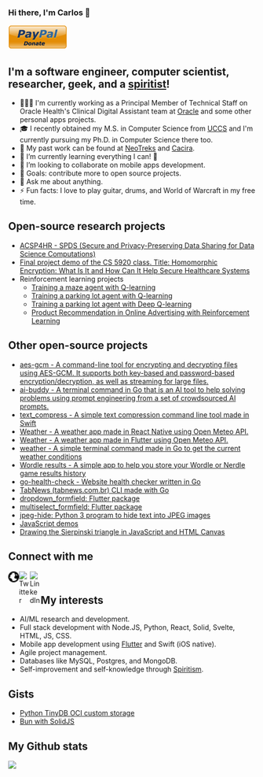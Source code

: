 ### Hi there, I'm Carlos 👋

<a title="Donate if you like work" href="https://www.paypal.com/donate/?business=69J4WDRBBXTM4&no_recurring=0&item_name=I%27m+a+software+engineer%2C+AI%2FML+researcher%2C+and+open-source+contributor.+If+you+like+my+work+consider+donating.+Thanks.&currency_code=USD" target="_blank"><img src="paypal-button.png" alt="Donate" width="120"></a>

## I'm a software engineer, computer scientist, researcher, geek, and a [spiritist](https://www.spiritist.us/spiritism)!
- 👨🏼‍💻 I'm currently working as a Principal Member of Technical Staff on Oracle Health's Clinical Digital Assistant team at [Oracle](https://oracle.com) and some other personal apps projects.
- 🎓 I recently obtained my M.S. in Computer Science from [UCCS](https://uccs.edu) and I'm currently pursuing my Ph.D. in Computer Science there too.
- 💾 My past work can be found at [NeoTreks](https://neotreks.com) and [Cacira](https://cacira.com).
- 🌱 I’m currently learning everything I can! 🤣
- 👯 I’m looking to collaborate on mobile apps development.
- 🥅 Goals: contribute more to open source projects.
- 💬 Ask me about anything.
- ⚡ Fun facts: I love to play guitar, drums, and World of Warcraft in my free time.

## Open-source research projects

- [ACSP4HR - SPDS (Secure and Privacy-Preserving Data Sharing for Data Science Computations)](https://github.com/cetorres/acsp4hr_project)
- [Final project demo of the CS 5920 class. Title: Homomorphic Encryption: What Is It and How Can It Help Secure Healthcare Systems](https://github.com/cetorres/cs5920-project-demo)
- Reinforcement learning projects
  - [Training a maze agent with Q-learning](https://github.com/cetorres/reinforcement_learning_maze_agent)
  - [Training a parking lot agent with Q-learning](https://github.com/cetorres/reinforcement_learning_parking_lot_ql)
  - [Training a parking lot agent with Deep Q-learning](https://github.com/cetorres/reinforcement_learning_parking_lot_dql)
  - [Product Recommendation in Online Advertising with Reinforcement Learning](https://github.com/cetorres/reinforcement_learning_final_project)

## Other open-source projects

- [aes-gcm - A command-line tool for encrypting and decrypting files using AES-GCM. It supports both key-based and password-based encryption/decryption, as well as streaming for large files.](https://github.com/cetorres/aes-gcm)
- [ai-buddy - A terminal command in Go that is an AI tool to help solving problems using prompt engineering from a set of crowdsourced AI prompts.](https://github.com/cetorres/ai-buddy)
- [text_compress - A simple text compression command line tool made in Swift](https://github.com/cetorres/text_compress)
- [Weather - A weather app made in React Native using Open Meteo API.](https://github.com/cetorres/weather-app-rn)
- [Weather - A weather app made in Flutter using Open Meteo API.](https://github.com/cetorres/weather-app)
- [weather - A simple terminal command made in Go to get the current weather conditions](https://github.com/cetorres/weather)
- [Wordle results - A simple app to help you store your Wordle or Nerdle game results history](https://github.com/cetorres/wordle-results)
- [go-health-check - Website health checker written in Go](https://github.com/cetorres/go-health-check)
- [TabNews (tabnews.com.br) CLI made with Go](https://github.com/cetorres/tn-cli)
- [dropdown_formfield: Flutter package](https://github.com/cetorres/dropdown_formfield)
- [multiselect_formfield: Flutter package](https://github.com/cetorres/multiselect_formfield)
- [jpeg-hide: Python 3 program to hide text into JPEG images](https://github.com/cetorres/jpeg-hide)
- [JavaScript demos](https://github.com/cetorres/javascript)
- [Drawing the Sierpinski triangle in JavaScript and HTML Canvas](https://github.com/cetorres/sierpinski-triangle-js)

## Connect with me

[<img align="left" alt="website" width="22px" src="https://raw.githubusercontent.com/iconic/open-iconic/master/svg/globe.svg" />](https://cetorres.com)
[<img align="left" alt="Twitter" width="22px" src="https://cdn.jsdelivr.net/npm/simple-icons@v3/icons/twitter.svg" />](https://twitter.com/cetorres)
[<img align="left" alt="LinkedIn" width="22px" src="https://cdn.jsdelivr.net/npm/simple-icons@v3/icons/linkedin.svg" />](https://linkedin.com/in/cetorres)
<br />

## My interests

- AI/ML research and development.
- Full stack development with Node.JS, Python, React, Solid, Svelte, HTML, JS, CSS.
- Mobile app development using [Flutter](https://flutter.dev) and Swift (iOS native).
- Agile project management.
- Databases like MySQL, Postgres, and MongoDB.
- Self-improvement and self-knowledge through [Spiritism](https://spiritist.us/get-to-know-spiritim/).

## Gists

- [Python TinyDB OCI custom storage](https://gist.github.com/cetorres/044e6c8760b17525e6b5665aced474e3)
- [Bun with SolidJS](https://gist.github.com/cetorres/53030e8044fe235e0d9b0c9a68a4f8d0)

## My Github stats

<img src="https://github-readme-stats.vercel.app/api?username=cetorres&show_icons=true&theme=default" />
